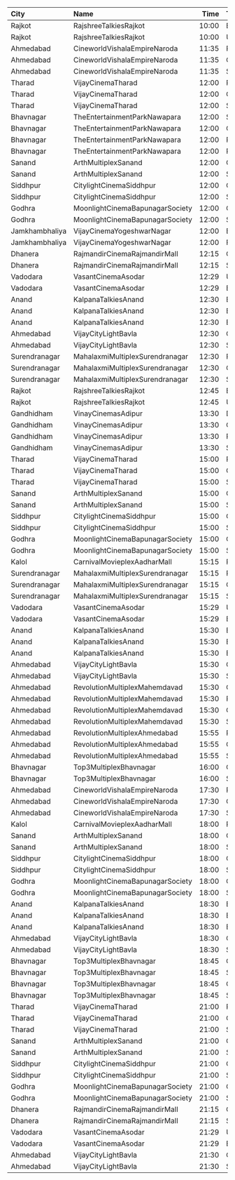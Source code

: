 | City           | Name                            |  Time | Type            | Price | Capacity | Booked |
| :------------- | :------------------------------ | ----: | :-------------- | ----: | -------: | -----: |
| Rajkot         | RajshreeTalkiesRajkot           | 10:00 | Balcony         |  120₹ |      100 |      0 |
| Rajkot         | RajshreeTalkiesRajkot           | 10:00 | Upper           |  100₹ |      100 |      0 |
| Ahmedabad      | CineworldVishalaEmpireNaroda    | 11:35 | Platinum        |  150₹ |      110 |      0 |
| Ahmedabad      | CineworldVishalaEmpireNaroda    | 11:35 | Gold            |  120₹ |      110 |      0 |
| Ahmedabad      | CineworldVishalaEmpireNaroda    | 11:35 | Silver          |  120₹ |      110 |      0 |
| Tharad         | VijayCinemaTharad               | 12:00 | Premium         |  100₹ |      100 |      0 |
| Tharad         | VijayCinemaTharad               | 12:00 | Gold            |   80₹ |      100 |      0 |
| Tharad         | VijayCinemaTharad               | 12:00 | Silver          |   60₹ |      100 |      0 |
| Bhavnagar      | TheEntertainmentParkNawapara    | 12:00 | Silver          |  100₹ |       34 |      0 |
| Bhavnagar      | TheEntertainmentParkNawapara    | 12:00 | Gold            |  100₹ |      156 |      0 |
| Bhavnagar      | TheEntertainmentParkNawapara    | 12:00 | Platinum        |  120₹ |       34 |      0 |
| Bhavnagar      | TheEntertainmentParkNawapara    | 12:00 | Royal           |  200₹ |       14 |      0 |
| Sanand         | ArthMultiplexSanand             | 12:00 | Gold            |   80₹ |       79 |     31 |
| Sanand         | ArthMultiplexSanand             | 12:00 | Silver          |   80₹ |       46 |     31 |
| Siddhpur       | CitylightCinemaSiddhpur         | 12:00 | Gold            |  100₹ |       72 |     32 |
| Siddhpur       | CitylightCinemaSiddhpur         | 12:00 | Silver          |   80₹ |       20 |      0 |
| Godhra         | MoonlightCinemaBapunagarSociety | 12:00 | Gold            |   80₹ |      148 |      0 |
| Godhra         | MoonlightCinemaBapunagarSociety | 12:00 | Silver          |   80₹ |      102 |      0 |
| Jamkhambhaliya | VijayCinemaYogeshwarNagar       | 12:00 | Balcony         |   80₹ |      100 |     51 |
| Jamkhambhaliya | VijayCinemaYogeshwarNagar       | 12:00 | First           |   70₹ |      227 |    114 |
| Dhanera        | RajmandirCinemaRajmandirMall    | 12:15 | Gold            |  130₹ |      103 |     35 |
| Dhanera        | RajmandirCinemaRajmandirMall    | 12:15 | Silver          |  130₹ |       75 |      0 |
| Vadodara       | VasantCinemaAsodar              | 12:29 | Upper           |   50₹ |      512 |      0 |
| Vadodara       | VasantCinemaAsodar              | 12:29 | Balcony         |   60₹ |      218 |      0 |
| Anand          | KalpanaTalkiesAnand             | 12:30 | Box             |  110₹ |      100 |      0 |
| Anand          | KalpanaTalkiesAnand             | 12:30 | Balcony         |   90₹ |      100 |      0 |
| Anand          | KalpanaTalkiesAnand             | 12:30 | Executive       |   80₹ |      100 |      0 |
| Ahmedabad      | VijayCityLightBavla             | 12:30 | Gold            |  100₹ |      100 |      0 |
| Ahmedabad      | VijayCityLightBavla             | 12:30 | Silver          |   80₹ |      100 |      0 |
| Surendranagar  | MahalaxmiMultiplexSurendranagar | 12:30 | Platinum        |  150₹ |       11 |      0 |
| Surendranagar  | MahalaxmiMultiplexSurendranagar | 12:30 | Gold            |  120₹ |       64 |      0 |
| Surendranagar  | MahalaxmiMultiplexSurendranagar | 12:30 | Silver          |  100₹ |      105 |      0 |
| Rajkot         | RajshreeTalkiesRajkot           | 12:45 | Balcony         |  120₹ |      100 |      0 |
| Rajkot         | RajshreeTalkiesRajkot           | 12:45 | Upper           |  100₹ |      100 |      0 |
| Gandhidham     | VinayCinemasAdipur              | 13:30 | Diamond         |   99₹ |      100 |      0 |
| Gandhidham     | VinayCinemasAdipur              | 13:30 | Gold            |   79₹ |       77 |      0 |
| Gandhidham     | VinayCinemasAdipur              | 13:30 | Platinum        |   99₹ |       35 |      0 |
| Gandhidham     | VinayCinemasAdipur              | 13:30 | Silver          |   79₹ |       41 |      0 |
| Tharad         | VijayCinemaTharad               | 15:00 | Premium         |  100₹ |      100 |      0 |
| Tharad         | VijayCinemaTharad               | 15:00 | Gold            |   80₹ |      100 |      0 |
| Tharad         | VijayCinemaTharad               | 15:00 | Silver          |   60₹ |      100 |      0 |
| Sanand         | ArthMultiplexSanand             | 15:00 | Gold            |   80₹ |      100 |      0 |
| Sanand         | ArthMultiplexSanand             | 15:00 | Silver          |   80₹ |      100 |      0 |
| Siddhpur       | CitylightCinemaSiddhpur         | 15:00 | Gold            |  100₹ |       72 |     32 |
| Siddhpur       | CitylightCinemaSiddhpur         | 15:00 | Silver          |   80₹ |       20 |      0 |
| Godhra         | MoonlightCinemaBapunagarSociety | 15:00 | Gold            |   80₹ |      148 |      0 |
| Godhra         | MoonlightCinemaBapunagarSociety | 15:00 | Silver          |   80₹ |      102 |      0 |
| Kalol          | CarnivalMovieplexAadharMall     | 15:15 | PlatinumOffline |  110₹ |       50 |     25 |
| Surendranagar  | MahalaxmiMultiplexSurendranagar | 15:15 | Platinum        |  150₹ |       11 |      0 |
| Surendranagar  | MahalaxmiMultiplexSurendranagar | 15:15 | Gold            |  120₹ |       64 |      0 |
| Surendranagar  | MahalaxmiMultiplexSurendranagar | 15:15 | Silver          |  100₹ |      105 |      0 |
| Vadodara       | VasantCinemaAsodar              | 15:29 | Upper           |   50₹ |      512 |      0 |
| Vadodara       | VasantCinemaAsodar              | 15:29 | Balcony         |   60₹ |      218 |      0 |
| Anand          | KalpanaTalkiesAnand             | 15:30 | Box             |  110₹ |      100 |      0 |
| Anand          | KalpanaTalkiesAnand             | 15:30 | Balcony         |   90₹ |      100 |      0 |
| Anand          | KalpanaTalkiesAnand             | 15:30 | Executive       |   80₹ |      100 |      0 |
| Ahmedabad      | VijayCityLightBavla             | 15:30 | Gold            |  100₹ |      100 |      0 |
| Ahmedabad      | VijayCityLightBavla             | 15:30 | Silver          |   80₹ |      100 |      0 |
| Ahmedabad      | RevolutionMultiplexMahemdavad   | 15:30 | Couple          |  200₹ |      100 |      0 |
| Ahmedabad      | RevolutionMultiplexMahemdavad   | 15:30 | Platinum        |  160₹ |      100 |      0 |
| Ahmedabad      | RevolutionMultiplexMahemdavad   | 15:30 | Golden          |  140₹ |      100 |      0 |
| Ahmedabad      | RevolutionMultiplexMahemdavad   | 15:30 | Silver          |  120₹ |      100 |      0 |
| Ahmedabad      | RevolutionMultiplexAhmedabad    | 15:55 | PlatinumClass   |  170₹ |      100 |      0 |
| Ahmedabad      | RevolutionMultiplexAhmedabad    | 15:55 | GoldenClass     |  150₹ |      100 |      0 |
| Ahmedabad      | RevolutionMultiplexAhmedabad    | 15:55 | SilverClass     |  120₹ |      100 |      0 |
| Bhavnagar      | Top3MultiplexBhavnagar          | 16:00 | Gold            |   80₹ |      100 |      0 |
| Bhavnagar      | Top3MultiplexBhavnagar          | 16:00 | Silver          |   80₹ |      100 |      0 |
| Ahmedabad      | CineworldVishalaEmpireNaroda    | 17:30 | Platinum        |  150₹ |      110 |      0 |
| Ahmedabad      | CineworldVishalaEmpireNaroda    | 17:30 | Gold            |  120₹ |      110 |      0 |
| Ahmedabad      | CineworldVishalaEmpireNaroda    | 17:30 | Silver          |  120₹ |      110 |      0 |
| Kalol          | CarnivalMovieplexAadharMall     | 18:00 | PlatinumOffline |  110₹ |       50 |     25 |
| Sanand         | ArthMultiplexSanand             | 18:00 | Gold            |   80₹ |      100 |      0 |
| Sanand         | ArthMultiplexSanand             | 18:00 | Silver          |   80₹ |      100 |      0 |
| Siddhpur       | CitylightCinemaSiddhpur         | 18:00 | Gold            |  100₹ |       72 |     32 |
| Siddhpur       | CitylightCinemaSiddhpur         | 18:00 | Silver          |   80₹ |       20 |      0 |
| Godhra         | MoonlightCinemaBapunagarSociety | 18:00 | Gold            |   80₹ |      148 |      0 |
| Godhra         | MoonlightCinemaBapunagarSociety | 18:00 | Silver          |   80₹ |      102 |      0 |
| Anand          | KalpanaTalkiesAnand             | 18:30 | Box             |  110₹ |        8 |      0 |
| Anand          | KalpanaTalkiesAnand             | 18:30 | Balcony         |   90₹ |      101 |      0 |
| Anand          | KalpanaTalkiesAnand             | 18:30 | Executive       |   80₹ |      106 |      0 |
| Ahmedabad      | VijayCityLightBavla             | 18:30 | Gold            |  100₹ |       19 |      0 |
| Ahmedabad      | VijayCityLightBavla             | 18:30 | Silver          |   80₹ |       53 |      0 |
| Bhavnagar      | Top3MultiplexBhavnagar          | 18:45 | Gold            |   80₹ |      100 |      0 |
| Bhavnagar      | Top3MultiplexBhavnagar          | 18:45 | Silver          |   80₹ |      100 |      0 |
| Bhavnagar      | Top3MultiplexBhavnagar          | 18:45 | Gold            |   80₹ |      100 |      0 |
| Bhavnagar      | Top3MultiplexBhavnagar          | 18:45 | Silver          |   80₹ |      100 |      0 |
| Tharad         | VijayCinemaTharad               | 21:00 | Premium         |  100₹ |      100 |      0 |
| Tharad         | VijayCinemaTharad               | 21:00 | Gold            |   80₹ |      100 |      0 |
| Tharad         | VijayCinemaTharad               | 21:00 | Silver          |   60₹ |      100 |      0 |
| Sanand         | ArthMultiplexSanand             | 21:00 | Gold            |   80₹ |      100 |      0 |
| Sanand         | ArthMultiplexSanand             | 21:00 | Silver          |   80₹ |      100 |      0 |
| Siddhpur       | CitylightCinemaSiddhpur         | 21:00 | Gold            |  100₹ |       72 |     32 |
| Siddhpur       | CitylightCinemaSiddhpur         | 21:00 | Silver          |   80₹ |       20 |      0 |
| Godhra         | MoonlightCinemaBapunagarSociety | 21:00 | Gold            |   80₹ |      148 |      0 |
| Godhra         | MoonlightCinemaBapunagarSociety | 21:00 | Silver          |   80₹ |      102 |      0 |
| Dhanera        | RajmandirCinemaRajmandirMall    | 21:15 | Gold            |  130₹ |      103 |     35 |
| Dhanera        | RajmandirCinemaRajmandirMall    | 21:15 | Silver          |  130₹ |       75 |      0 |
| Vadodara       | VasantCinemaAsodar              | 21:29 | Upper           |   50₹ |      512 |      0 |
| Vadodara       | VasantCinemaAsodar              | 21:29 | Balcony         |   60₹ |      218 |      0 |
| Ahmedabad      | VijayCityLightBavla             | 21:30 | Gold            |  100₹ |      100 |      0 |
| Ahmedabad      | VijayCityLightBavla             | 21:30 | Silver          |   80₹ |      100 |      0 |